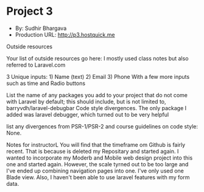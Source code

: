 # Project 3
+ By: Sudhir Bhargava
+ Production URL: <http://p3.hostquick.me>

Outside resources

Your list of outside resources go here: I mostly used class notes but also referred to Laravel.com

3 Unique inputs: 1) Name (text) 2) Email 3) Phone 
With a few more inputs such as time and Radio buttons

List the name of any packages you add to your project that do not come with Laravel by default; this should include, but is not limited to, barryvdh/laravel-debugbar
Code style divergences.  The only package I added was laravel debugger, which turned out to be very helpful

list any divergences from PSR-1/PSR-2 and course guidelines on code style: None.  

Notes for instructorL You will find that the timeframe om Github is fairly recent.  That is because is deleted my Repositary and started again. I wanted to incorporate my Moderb and Mobile web design project into this one and started again. However, the scale tyrned out to be too large and I've ended up combining navigation pages into one. I've only used one Blade view.
Also, I haven't been able to use laravel features with my form data.
